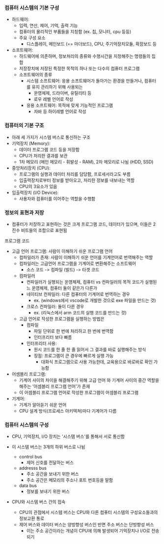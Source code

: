 ### 컴퓨터 시스템의 기본 구성
- 하드웨어:
	- 입력, 연산, 제어, 기억, 출력 기능
	- 컴퓨터의 물리적인 부품들을 지칭함 (ex. 칩, 모니터, cpu 등등)
	- 주요 구성 요소
		- 디스플레이, 메인보드 (== 마더보드), CPU, 주기억장치모듈, 확장보드 등
- 소프트웨어:
	- 하드웨어에 의존하며, 정보처리의 종류와 수행시간을 지정해주는 명령들의 집합
	- 저장장치에 저장된 특정한 목적의 하나 또는 다수의 컴퓨터 프로그램
	- 소프트웨어의 종류
		- 시스템 소프트웨어: 응용 소프트웨어가 돌아가는 환경을 만들거나, 컴퓨터를 유지 관리하기 위해 사용되는
			- 운영체제, 드라이버, 유틸리티 등
			- 로우 레벨 언어로 작성
		- 응용 소프트웨어: 목적에 맞게 기능적인 프로그램
			- 자바 등 하이레벨 언어로 작성


### 컴퓨터의 기본 구조
- 아래 세 가지가 시스템 버스로 통신하는 구조
- 기억장치 (Memory):
	- 데이터 프로그램 코드 등을 저장함
	- CPU가 처리한 결과를 보관
	- 1차 메모리 (메인 메모리 - 휘발성 - RAM), 2차 메모리로 나뉨 (HDD, SSD)
- 중앙처리장치 (CPU): 
	- 프로그램의 실행과 데이터 처리를 담당함, 프로세서라고도 부름
	- 입출력장치로부터 정보를 받아오고, 처리한 정보를 내보내는 역할
	- CPU의 3요소가 있음
- 입출력장치 (I/O Device):
	- 사용자와 컴퓨터를 이어주는 역할을 수행함



### 정보의 표현과 저장
- 컴퓨터가 저장하고 표현하는 것은 크게 프로그램 코드, 데이터가 있으며, 이들은 2진수 비트들의 조합으로 표현됨

프로그램 코드
- 고급 언어 프로그램: 사람이 이해하기 쉬운 프로그램 언어
	- 컴파일러가 존재: 사람이 이해하기 쉬운 언어를 기계언어로 번역해주는 역할
	- 컴파일러는 고급언어 프로그램을 기계어로 변환해주는 소프트웨어
		- 소스 코드 -> 컴파일 (빌드) -> 타겟 코드
	- 컴파일러
		- 컨파일러가 실행되는 운영체제, 컴퓨터 vs 컨파일러의 목적 코드가 실행된느 운영체제, 컴퓨터 둘이 같은가 다른가
		- 네이티브 컨파일러: 다른 컴퓨터의 기계어로 번역하는 경우 
			- ex. (windows에서 vscode로 개발한 것으로 exe 파일을 만드는 것)
		- 크로스 컨파일러: 둘이 다른 경우 
			- ex. (리눅스에서 arm 코드의 실행 코드를 만드는 것)
	- 고급 언어로 작성한 프로그램을 실행하는 방법은
		- 컴파일
			- 파일 단위로 한 번에 처리하고 한 번에 번역함
			- 인터프리터 보다 빠름
		- 인터프리터 사용:
			- 원시 코드를 한 줄 한 줄 읽어서 그 결과를 바로 실행해주는 방식
			- 장점: 프로그램이 큰 경우에 빠르게 실행 가능
				- 대화식 프로그램으로 사용 가능한데, 교육용으로 바로바로 확인 가능함
- 어셈블리 프로그램: 
	- 기계어 사이의 차이을 해결해주기 위해 고급 언어 와 기계어 사이의 중간 역할을 해주는 '어셈블리 프로그램 언어'가 존재
	- 이 어셈블리 프로그램 언어로 작성한 프로그램이 어셈블리 프로그램
- 기계어:
	- 기계가 알아듣기 쉬운 언어
	- CPU 설계 방식(프로세스 아키텍쳐)마다 기계어가 다름


### 컴퓨터 시스템의 구성
- CPU, 기억장치, I/O 장치는 '시스템 버스'를 통해서 서로 통신함
- 이 시스템 버스는 3개의 하위 버스로 나뉨
    - control bus
        - 제어 신호를 전달하는 버스
    - addresss bus
        - 주소 공간을 보내기 위한 버스
        - 주소 공간은 메모리의 주소나 포트 번호등을 말함
    - data bus
        - 정보를 보내기 위한 버스

- CPU와 시스템 버스 간의 접속
    - CPU의 관점에서 시스템 버스는 CPU와 다른 컴퓨터 시스템의 구성요소들과의 정보교환 통로
    - 제어 버스와 데이터 버스는 양방향성 버스인 반면 주소 버스는 단방향성 버스
        - 이는 주소 공간이라는 개념이 CPU에 의해 발생되어 기억장치나 I/O로 전송되기 
